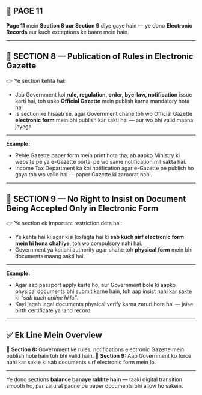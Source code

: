 ## 📄 **PAGE 11**

**Page 11** mein **Section 8 aur Section 9** diye gaye hain — ye dono **Electronic Records** aur kuch exceptions ke baare mein hain.

---

## 🔹 **SECTION 8 — Publication of Rules in Electronic Gazette**

👉 Ye section kehta hai:

* Jab Government koi **rule, regulation, order, bye-law, notification** issue karti hai, toh usko **Official Gazette** mein publish karna mandatory hota hai.
* Is section ke hisaab se, agar Government chahe toh wo Official Gazette **electronic form** mein bhi publish kar sakti hai — aur wo bhi valid maana jayega.

---

**Example:**

* Pehle Gazette paper form mein print hota tha, ab aapko Ministry ki website pe ya e-Gazette portal pe wo same notification mil sakta hai.
* Income Tax Department ka koi notification agar e-Gazette pe publish ho gaya toh wo valid hai — paper Gazette ki zaroorat nahi.

---

## 🔹 **SECTION 9 — No Right to Insist on Document Being Accepted Only in Electronic Form**

👉 Ye section ek important restriction deta hai:

* Ye kehta hai ki agar kisi ko lagta hai ki **sab kuch sirf electronic form mein hi hona chahiye**, toh wo compulsory nahi hai.
* Government ya koi bhi authority agar chahe toh **physical form** mein bhi documents maang sakti hai.

---

**Example:**

* Agar aap passport apply karte ho, aur Government bole ki aapko physical documents bhi submit karne hain, toh aap insist nahi kar sakte ki *“sab kuch online hi lo”*.
* Kayi jagah legal documents physical verify karna zaruri hota hai — jaise birth certificate ya land record.

---

## ✅ **Ek Line Mein Overview**

📌 **Section 8:** Government ke rules, notifications electronic Gazette mein publish hote hain toh bhi valid hain.
📌 **Section 9:** Aap Government ko force nahi kar sakte ki sab documents sirf electronic form mein lo.

---

Ye dono sections **balance banaye rakhte hain** — taaki digital transition smooth ho, par zarurat padne pe paper documents bhi allow ho sakein.
